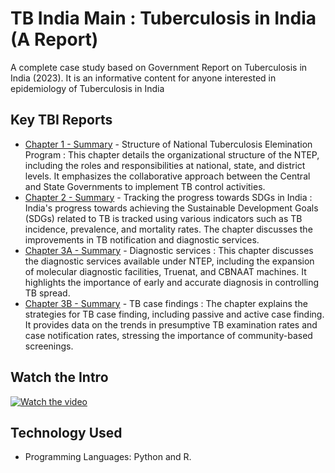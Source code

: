 # TB India Main : Tuberculosis in India (A Report)
A complete case study based on Government Report on Tuberculosis in India (2023). It is an informative content for anyone interested in epidemiology of Tuberculosis in India

## Key TBI Reports
- [Chapter 1 - Summary](#) - Structure of National Tuberculosis Elemination Program : This chapter details the organizational structure of the NTEP, including the roles and responsibilities at national, state, and district levels. It emphasizes the collaborative approach between the Central and State Governments to implement TB control activities.
- [Chapter 2 - Summary](#) - Tracking the progress towards SDGs in India : India's progress towards achieving the Sustainable Development Goals (SDGs) related to TB is tracked using various indicators such as TB incidence, prevalence, and mortality rates. The chapter discusses the improvements in TB notification and diagnostic services.
- [Chapter 3A - Summary](#) - Diagnostic services : This chapter discusses the diagnostic services available under NTEP, including the expansion of molecular diagnostic facilities, Truenat, and CBNAAT machines. It highlights the importance of early and accurate diagnosis in controlling TB spread.
- [Chapter 3B - Summary](#) - TB case findings : The chapter explains the strategies for TB case finding, including passive and active case finding. It provides data on the trends in presumptive TB examination rates and case notification rates, stressing the importance of community-based screenings.

## Watch the Intro 
[![Watch the video](https://img.youtube.com/vi/tbd/hqdefault.jpg)](https://www.youtube.com/watch?v=tbd)

## Technology Used
- Programming Languages: Python and R.
